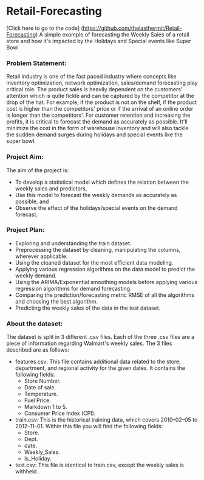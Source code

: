 # Retail-Forecasting
[Click here to go to the code] (https://github.com/thelasthermit/Retail-Forecasting)
A simple example of forecasting the Weekly Sales of a retail store and how it's impacted by the Holidays and Special events like Super Bowl

### Problem Statement:
Retail industry is one of the fast paced industry where concepts like inventory optimization, network optimization, sales/demand forecasting play critical role. The product sales is heavily dependent on the customers' attention which is quite fickle and can be captured by the competitor at the drop of the hat. For example, if the product is not on the shelf, if the product cost is higher than the competitors' price or if the arrival of an online order is longer than the competitors'. For customer retention and increasing the profits, it is critical to forecast the demand as accurately as possible. It'll minimize the cost in the form of warehouse inventory and will also tackle the sudden demand surges during holidays and special events like the super bowl.

### Project Aim:
The aim of the project is:

- To develop a statistical model which defines the relation between the weekly sales and predictors,
- Use this model to forecast the weekly demands as accurately as possible, and
- Observe the effect of the holidays/special events on the demand forecast.

### Project Plan:
- Exploring and understanding the train dataset.
- Preprocessing the dataset by cleaning, manipulating the columns, wherever applicable.
- Using the cleaned dataset for the most efficient data modeling.
- Applying various regression algorithms on the data model to predict the weekly demand.
- Using the ARIMA/Exponential smoothing models before applying various regression algorithms for demand forecasting.
- Comparing the prediction/forecasting metric RMSE of all the algorithms and choosing the best algorithm.
- Predicting the weekly sales of the data in the test dataset.

### About the dataset:
The dataset is split in 3 different .csv files. Each of the three .csv files are a piece of information regarding Walmart's weekly sales. The 3 files described are as follows:

- features.csv: This file contains additional data related to the store, department, and regional activity for the given dates. It contains the following fields:
  - Store Number.
  - Date of sale.
  - Temperature.
  - Fuel Price.
  - Markdown 1 to 5.
  - Consumer Price Index (CPI).
- train.csv: This is the historical training data, which covers 2010–02–05 to 2012–11–01. Within this file you will find the following fields:
  - Store.
  - Dept.
  - date.
  - Weekly_Sales.
  - Is_Holiday.
- test.csv: This file is identical to train.csv, except the weekly sales is withheld .

